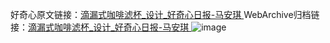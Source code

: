 好奇心原文链接：[滴漏式咖啡滤杯_设计_好奇心日报-马安琪 ](https://www.qdaily.com/articles/10004.html)
WebArchive归档链接：[滴漏式咖啡滤杯_设计_好奇心日报-马安琪 ](http://web.archive.org/web/20190623155414/https://www.qdaily.com/articles/10004.html)
![image](http://ww3.sinaimg.cn/large/007d5XDply1g3vhk6n7ptj30u02bmqnb)
